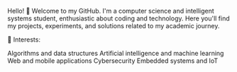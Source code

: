 Hello! 👋 Welcome to my GitHub. I'm a computer science and intelligent systems student, enthusiastic about coding and technology. Here you'll find my projects, experiments, and solutions related to my academic journey.

📘 Interests:

Algorithms and data structures
Artificial intelligence and machine learning
Web and mobile applications
Cybersecurity
Embedded systems and IoT
